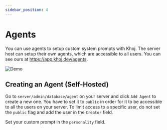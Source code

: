 ```yaml
---
sidebar_position: 4
---
```


# Agents

You can use agents to setup custom system prompts with Khoj. The server host can setup their own agents, which are accessible to all users. You can see ours at https://app.khoj.dev/agents.

![Demo](/img/agents_page_full.png)

## Creating an Agent (Self-Hosted)

Go to `server/admin/database/agent` on your server and click `Add Agent` to create a new one. You have to set it to `public` in order for it to be accessible to all the users on your server. To limit access to a specific user, do not set the `public` flag and add the user in the `Creator` field.

Set your custom prompt in the `personality` field.
